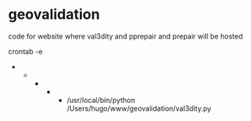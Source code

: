 geovalidation
=============

code for website where val3dity and pprepair and prepair will be hosted

crontab -e
* * * * * /usr/local/bin/python /Users/hugo/www/geovalidation/val3dity.py
